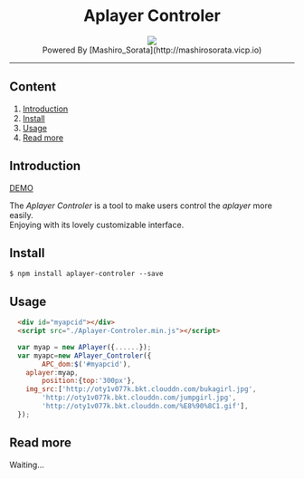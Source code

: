 <div align="center"><h1>Aplayer Controler</h1></div>
<div align="center"><img src="http://oty1v077k.bkt.clouddn.com/apc-demo-preview.png"></div>
<div align="center">Powered By [Mashiro_Sorata](http://mashirosorata.vicp.io)</div>

---

## Content
1. [Introduction](#u1)
2. [Install](#u2)
3. [Usage](#u3)
4. [Read more](#u4)
<h2 id="u1">Introduction</h2>

[DEMO](http://mashirosorata.vicp.io/others/Aplayer-Controler-demo/index.html)

The *Aplayer Controler* is a tool to make users control the *aplayer* more easily. <br>Enjoying with its lovely customizable interface.

<h2 id="u2">Install</h2>

```git
$ npm install aplayer-controler --save
```

<h2 id="u3">Usage</h2>

```html
  <div id="myapcid"></div>
  <script src="./Aplayer-Controler.min.js"></script>
```

```javascript
  var myap = new APlayer({......});
  var myapc=new APlayer_Controler({
    	APC_dom:$('#myapcid'),
	aplayer:myap,
    	position:{top:'300px'},
	img_src:['http://oty1v077k.bkt.clouddn.com/bukagirl.jpg',
		'http://oty1v077k.bkt.clouddn.com/jumpgirl.jpg',
		'http://oty1v077k.bkt.clouddn.com/%E8%90%8C1.gif'],
  });
```
<h2 id="u4">Read more</h2>
Waiting...
